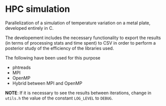 # HPC simulation

Parallelization of a simulation of temperature variation on a metal plate, developed entirely in C.

The developement includes the necessary functionality to export the results (in terms of processing stats and time spent) to CSV in order to perform a posterior study of the efficiency of the libraries used.

The following have been used for this purpose
- phtreads
- MPI
- OpenMP
- Hybrid between MPI and OpenMP

**NOTE**: If it is necessary to see the results between iterations, change in `utils.h` the value of the constant `LOG_LEVEL` to `DEBUG`.
